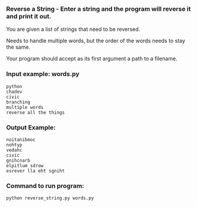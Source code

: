 ### Reverse a String - Enter a string and the program will reverse it and print it out.

You are given a list of strings that need to be reversed.

Needs to handle multiple words, but the order of the words needs to stay the same.

Your program should accept as its first argument a path to a filename.

### Input example: words.py
```
python
chadev
civic
branching
multiple words
reverse all the things
```

### Output Example:
```
noitanibmoc
nohtyp
vedahc
civic
gnihcnarb
elpitlum sdrow
esrever lla eht sgniht
```

### Command to run program: 
```python reverse_string.py words.py```

